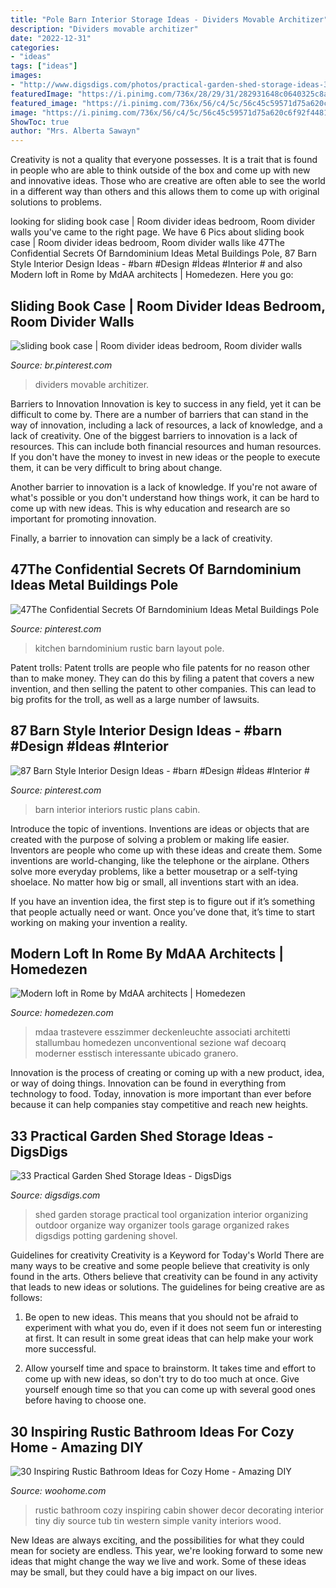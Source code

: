 ```yaml
---
title: "Pole Barn Interior Storage Ideas - Dividers Movable Architizer"
description: "Dividers movable architizer"
date: "2022-12-31"
categories:
- "ideas"
tags: ["ideas"]
images:
- "http://www.digsdigs.com/photos/practical-garden-shed-storage-ideas-3.jpg"
featuredImage: "https://i.pinimg.com/736x/28/29/31/282931648c0640325c8af87314460499--bookcase-wall-bookcases.jpg"
featured_image: "https://i.pinimg.com/736x/56/c4/5c/56c45c59571d75a620c6f92f44818e96.jpg"
image: "https://i.pinimg.com/736x/56/c4/5c/56c45c59571d75a620c6f92f44818e96.jpg"
ShowToc: true
author: "Mrs. Alberta Sawayn"
---
```



Creativity is not a quality that everyone possesses. It is a trait that is found in people who are able to think outside of the box and come up with new and innovative ideas. Those who are creative are often able to see the world in a different way than others and this allows them to come up with original solutions to problems.

	

		
looking for sliding book case | Room divider ideas bedroom, Room divider walls you've came to the right page. We have 6 Pics about sliding book case | Room divider ideas bedroom, Room divider walls like 47The Confidential Secrets Of Barndominium Ideas Metal Buildings Pole, 87 Barn Style Interior Design Ideas - #barn #Design #İdeas #Interior # and also Modern loft in Rome by MdAA architects | Homedezen. Here you go:
		
    
## Sliding Book Case | Room Divider Ideas Bedroom, Room Divider Walls

<img loading=lazy src="https://i.pinimg.com/736x/28/29/31/282931648c0640325c8af87314460499--bookcase-wall-bookcases.jpg" onerror="this.onerror=null;this.src='https://tse1.mm.bing.net/th?id=OIP.HdRWchmkyRWKQenGKNe9owHaE7&amp;pid=15.1';" alt="sliding book case | Room divider ideas bedroom, Room divider walls">

_Source: br.pinterest.com_

>dividers movable architizer. 

	

Barriers to Innovation
Innovation is key to success in any field, yet it can be difficult to come by. There are a number of barriers that can stand in the way of innovation, including a lack of resources, a lack of knowledge, and a lack of creativity.
One of the biggest barriers to innovation is a lack of resources. This can include both financial resources and human resources. If you don't have the money to invest in new ideas or the people to execute them, it can be very difficult to bring about change.

Another barrier to innovation is a lack of knowledge. If you're not aware of what's possible or you don't understand how things work, it can be hard to come up with new ideas. This is why education and research are so important for promoting innovation.

Finally, a barrier to innovation can simply be a lack of creativity.

    
## 47The Confidential Secrets Of Barndominium Ideas Metal Buildings Pole

<img loading=lazy src="https://i.pinimg.com/736x/ee/a1/0a/eea10a2e3945600c6bc2cf9d8aa0f1c8.jpg" onerror="this.onerror=null;this.src='https://tse4.mm.bing.net/th?id=OIP.bQAIKpjj5I4JHPY3B79a0QHaKX&amp;pid=15.1';" alt="47The Confidential Secrets Of Barndominium Ideas Metal Buildings Pole">

_Source: pinterest.com_

>kitchen barndominium rustic barn layout pole. 

	

Patent trolls:
Patent trolls are people who file patents for no reason other than to make money. They can do this by filing a patent that covers a new invention, and then selling the patent to other companies. This can lead to big profits for the troll, as well as a large number of lawsuits.

    
## 87 Barn Style Interior Design Ideas - #barn #Design #İdeas #Interior #

<img loading=lazy src="https://i.pinimg.com/736x/56/c4/5c/56c45c59571d75a620c6f92f44818e96.jpg" onerror="this.onerror=null;this.src='https://tse2.mm.bing.net/th?id=OIP.y938YPfgyy2qyx8g-hRo6AHaLI&amp;pid=15.1';" alt="87 Barn Style Interior Design Ideas - #barn #Design #İdeas #Interior #">

_Source: pinterest.com_

>barn interior interiors rustic plans cabin. 

	

Introduce the topic of inventions.
Inventions are ideas or objects that are created with the purpose of solving a problem or making life easier. Inventors are people who come up with these ideas and create them.
Some inventions are world-changing, like the telephone or the airplane. Others solve more everyday problems, like a better mousetrap or a self-tying shoelace. No matter how big or small, all inventions start with an idea.

If you have an invention idea, the first step is to figure out if it’s something that people actually need or want. Once you’ve done that, it’s time to start working on making your invention a reality.

    
## Modern Loft In Rome By MdAA Architects | Homedezen

<img loading=lazy src="http://www.homedezen.com/wp-content/uploads/2014/10/Modern-loft-in-Rome-by-MdAA-architects-04.jpg" onerror="this.onerror=null;this.src='https://tse1.mm.bing.net/th?id=OIP.PgCH05rEIWEZ2yXq5hyU_QHaLH&amp;pid=15.1';" alt="Modern loft in Rome by MdAA architects | Homedezen">

_Source: homedezen.com_

>mdaa trastevere esszimmer deckenleuchte associati architetti stallumbau homedezen unconventional sezione waf decoarq moderner esstisch interessante ubicado granero. 

	

Innovation is the process of creating or coming up with a new product, idea, or way of doing things. Innovation can be found in everything from technology to food. Today, innovation is more important than ever before because it can help companies stay competitive and reach new heights.

    
## 33 Practical Garden Shed Storage Ideas - DigsDigs

<img loading=lazy src="http://www.digsdigs.com/photos/practical-garden-shed-storage-ideas-3.jpg" onerror="this.onerror=null;this.src='https://tse1.mm.bing.net/th?id=OIP.h9jBRo12zIIRDk5_JMbrnAHaLG&amp;pid=15.1';" alt="33 Practical Garden Shed Storage Ideas - DigsDigs">

_Source: digsdigs.com_

>shed garden storage practical tool organization interior organizing outdoor organize way organizer tools garage organized rakes digsdigs potting gardening shovel. 

	

Guidelines for creativity
Creativity is a Keyword for Today's World
There are many ways to be creative and some people believe that creativity is only found in the arts. Others believe that creativity can be found in any activity that leads to new ideas or solutions. The guidelines for being creative are as follows:

1. Be open to new ideas. This means that you should not be afraid to experiment with what you do, even if it does not seem fun or interesting at first. It can result in some great ideas that can help make your work more successful.

2. Allow yourself time and space to brainstorm. It takes time and effort to come up with new ideas, so don't try to do too much at once. Give yourself enough time so that you can come up with several good ones before having to choose one.


    
## 30 Inspiring Rustic Bathroom Ideas For Cozy Home - Amazing DIY

<img loading=lazy src="http://www.woohome.com/wp-content/uploads/2014/06/rustic-bathroom-ideas-11.jpg" onerror="this.onerror=null;this.src='https://tse2.mm.bing.net/th?id=OIP.xnRp4VdsBoslPxACE3LgUAHaJ6&amp;pid=15.1';" alt="30 Inspiring Rustic Bathroom Ideas for Cozy Home - Amazing DIY">

_Source: woohome.com_

>rustic bathroom cozy inspiring cabin shower decor decorating interior tiny diy source tub tin western simple vanity interiors wood. 

	

New Ideas are always exciting, and the possibilities for what they could mean for society are endless. This year, we're looking forward to some new ideas that might change the way we live and work. Some of these ideas may be small, but they could have a big impact on our lives.

